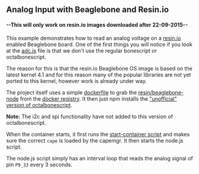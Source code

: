 ## Analog Input with Beaglebone and Resin.io

#### **--This will only work on resin.io images downloaded after 22-09-2015--**

This example demonstrates how to read an analog voltage on a [resin.io](https://resin.io/) enabled Beaglebone board.
One of the first things you will notice if you look at the [adc.js](/adc.js) file
is that we don't use the regular bonescript or octalbonescript.

The reason for this is that the resin.io Beaglebone OS image is based on the latest kernel 4.1 and for this reason many of the popular libraries are not yet ported to this kernel, however work is already under way.

The project itself uses a simple [dockerfile](/Dockerfile) to grab the [resin/beaglebone-node](https://hub.docker.com/r/resin/beaglebone-node/) from the [docker registry](https://hub.docker.com). It then just npm installs the ["unofficial" version of octalbonescript](https://www.npmjs.com/package/octalbonescript_capemgr4_1).

__Note:__ The i2c and spi functionality have not added to this version of octalbonescript.

When the container starts, it first runs the [start-container script](/start-container.sh) and makes sure the correct `cape` is loaded by the capemgr. It then starts the node.js script.

The node.js script simply has an interval loop that reads the analog signal of pin `P9_33` every 3 seconds.
